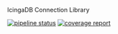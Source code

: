 IcingaDB Connection Library

[![pipeline status](https://git.icinga.com/icingadb/icingadb-connection-lib/badges/master/pipeline.svg)](https://git.icinga.com/icingadb/icingadb-connection-lib/commits/master)
[![coverage report](https://git.icinga.com/icingadb/icingadb-connection-lib/badges/master/coverage.svg)](https://git.icinga.com/icingadb/icingadb-connection-lib/-/jobs/artifacts/master/raw/coverage.html?job=coverage)